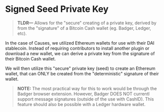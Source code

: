 # Signed Seed Private Key

> __TLDR—__ Allows for the "secure" creating of a private key, derived by from the "signature" of a Bitcoin Cash wallet (eg. Badger, Ledger, etc).

In the case of Causes, we utilized Ethereum wallets for use with their DAI stablecoin. Instead of requiring contributors to install another plugin or download a new wallet, we can derive a private key from the signature of their Bitcoin Cash wallet.

We will then utilize this "secure" private key (seed) to create an Ethereum wallet, that can ONLY be created from the "deterministic" signature of their wallet.

> __NOTE:__ The most practical way for this to work would be through the Badger browser extension. However, Badger DOES NOT currentl support message signatures (outside of the use with CashID). This feature should also be possible with a Ledger hardware wallet.
